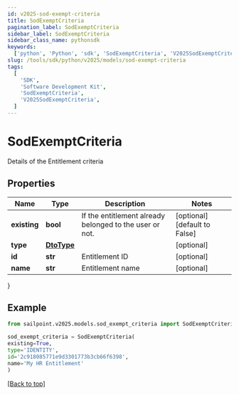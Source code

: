 ```yaml
---
id: v2025-sod-exempt-criteria
title: SodExemptCriteria
pagination_label: SodExemptCriteria
sidebar_label: SodExemptCriteria
sidebar_class_name: pythonsdk
keywords:
  ['python', 'Python', 'sdk', 'SodExemptCriteria', 'V2025SodExemptCriteria']
slug: /tools/sdk/python/v2025/models/sod-exempt-criteria
tags:
  [
    'SDK',
    'Software Development Kit',
    'SodExemptCriteria',
    'V2025SodExemptCriteria',
  ]
---
```


# SodExemptCriteria

Details of the Entitlement criteria

## Properties

| Name | Type | Description | Notes |
| --- | --- | --- | --- |
| **existing** | **bool** | If the entitlement already belonged to the user or not. | [optional] [default to False] |
| **type** | [**DtoType**](dto-type) |  | [optional] |
| **id** | **str** | Entitlement ID | [optional] |
| **name** | **str** | Entitlement name | [optional] |

}

## Example

```python
from sailpoint.v2025.models.sod_exempt_criteria import SodExemptCriteria

sod_exempt_criteria = SodExemptCriteria(
existing=True,
type='IDENTITY',
id='2c918085771e9d3301773b3cb66f6398',
name='My HR Entitlement'
)

```

[[Back to top]](#)

